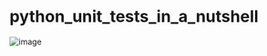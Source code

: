 # python_unit_tests_in_a_nutshell

![image](https://user-images.githubusercontent.com/11688998/115921681-3184ea80-a452-11eb-861b-6521c4611cb0.png)
